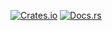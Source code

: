 [![Crates.io](https://img.shields.io/crates/v/fibs.svg)](https://crates.io/crates/fibs)
[![Docs.rs](https://docs.rs/fibs/badge.svg)](https://docs.rs/fibs/)
